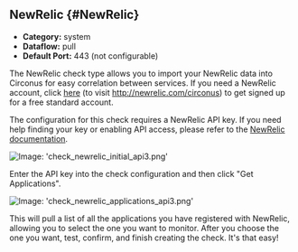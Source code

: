 ## NewRelic {#NewRelic}
 * **Category:** system
 * **Dataflow:** pull
 * **Default Port:** 443 (not configurable)

The NewRelic check type allows you to import your NewRelic data into Circonus for easy correlation between services. If you need a NewRelic account, click [here](http://newrelic.com/circonus) (to visit http://newrelic.com/circonus) to get signed up for a free standard account.

The configuration for this check requires a NewRelic API key. If you need help finding your key or enabling API access, please refer to the  [NewRelic documentation](https://newrelic.com/docs/instrumentation/getting-started-with-the-new-relic-rest-api#setup).

![Image: 'check_newrelic_initial_api3.png'](/images/circonus/check_newrelic_initial_api3.png)

Enter the API key into the check configuration and then click "Get Applications".

![Image: 'check_newrelic_applications_api3.png'](/images/circonus/check_newrelic_applications_api3.png)

This will pull a list of all the applications you have registered with NewRelic, allowing you to select the one you want to monitor. After you choose the one you want, test, confirm, and finish creating the check. It's that easy!
